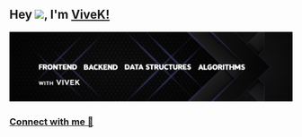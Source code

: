 ## Hey <img src="https://github.com/TheDudeThatCode/TheDudeThatCode/blob/master/Assets/Hi.gif" width="29">, I'm [ViveK!](https://thevivek.ml/) 

![](https://github.com/GitsOfVivek/GitsOfVivek/blob/main/cover3.png)

### [Connect with me 💬](https://twitter.com/V1V3K__) 
